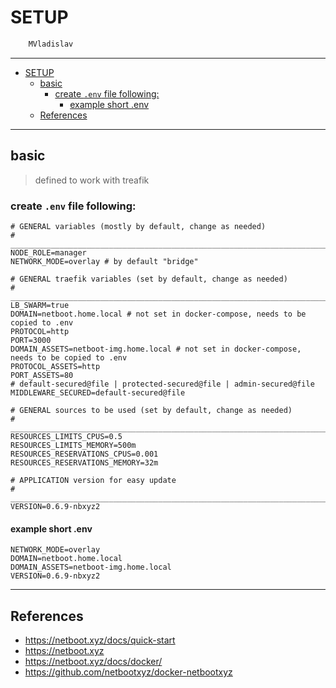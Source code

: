 # SETUP

```sh
    MVladislav
```

---

- [SETUP](#setup)
  - [basic](#basic)
    - [create `.env` file following:](#create-env-file-following)
      - [example short .env](#example-short-env)
  - [References](#references)

---

## basic

> defined to work with treafik

### create `.env` file following:

```env
# GENERAL variables (mostly by default, change as needed)
# ______________________________________________________________________________
NODE_ROLE=manager
NETWORK_MODE=overlay # by default "bridge"

# GENERAL traefik variables (set by default, change as needed)
# ______________________________________________________________________________
LB_SWARM=true
DOMAIN=netboot.home.local # not set in docker-compose, needs to be copied to .env
PROTOCOL=http
PORT=3000
DOMAIN_ASSETS=netboot-img.home.local # not set in docker-compose, needs to be copied to .env
PROTOCOL_ASSETS=http
PORT_ASSETS=80
# default-secured@file | protected-secured@file | admin-secured@file
MIDDLEWARE_SECURED=default-secured@file

# GENERAL sources to be used (set by default, change as needed)
# ______________________________________________________________________________
RESOURCES_LIMITS_CPUS=0.5
RESOURCES_LIMITS_MEMORY=500m
RESOURCES_RESERVATIONS_CPUS=0.001
RESOURCES_RESERVATIONS_MEMORY=32m

# APPLICATION version for easy update
# ______________________________________________________________________________
VERSION=0.6.9-nbxyz2
```

#### example short .env

```env
NETWORK_MODE=overlay
DOMAIN=netboot.home.local
DOMAIN_ASSETS=netboot-img.home.local
VERSION=0.6.9-nbxyz2
```

---

## References

- <https://netboot.xyz/docs/quick-start>
- <https://netboot.xyz>
- <https://netboot.xyz/docs/docker/>
- <https://github.com/netbootxyz/docker-netbootxyz>
